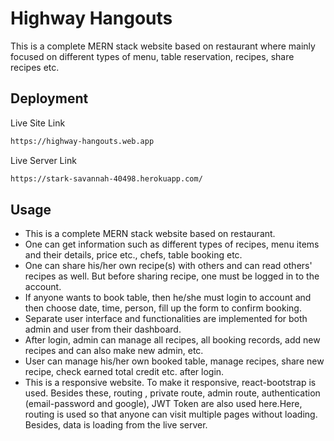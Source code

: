 # Highway Hangouts

This is a complete MERN stack website based on restaurant where mainly focused on different types of menu, table reservation, recipes, share recipes etc.

## Deployment

Live Site Link

```bash
https://highway-hangouts.web.app
```

Live Server Link

```bash
https://stark-savannah-40498.herokuapp.com/
```

## Usage

- This is a complete MERN stack website based on restaurant.
- One can get information such as different types of recipes, menu items and their details, price etc., chefs, table booking etc.
- One can share his/her own recipe(s) with others and can read others' recipes as well. But before sharing recipe, one must be logged in to the account.
- If anyone wants to book table, then he/she must login to account and then choose date, time, person, fill up the form to confirm booking.
- Separate user interface and functionalities are implemented for both admin and user from their dashboard.
- After login, admin can manage all recipes, all booking records, add new recipes and can also make new admin, etc.
- User can manage his/her own booked table, manage recipes, share new recipe, check earned total credit etc. after login.
- This is a responsive website. To make it responsive, react-bootstrap is used. Besides these, routing , private route, admin route, authentication (email-password and google), JWT Token are also used here.Here, routing is used so that anyone can visit multiple pages without loading. Besides, data is loading from the live server.
